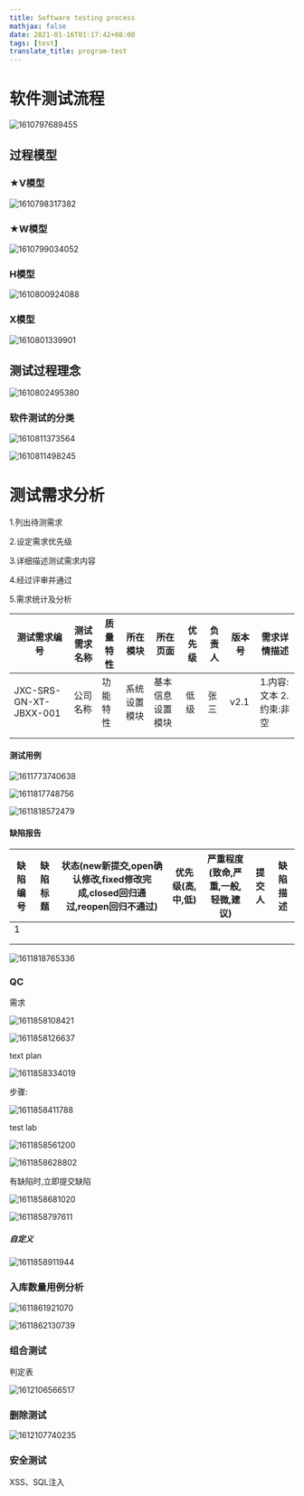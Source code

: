 ```yaml
---
title: Software testing process
mathjax: false
date: 2021-01-16T01:17:42+08:00
tags: [test]
translate_title: program-test
---
```


# 软件测试流程

![1610797689455](https://cdn.kayleh.top/gh/kayleh/cdn3/软件测试流程/1610797689455.png)

## 过程模型

### ★V模型

![1610798317382](https://cdn.kayleh.top/gh/kayleh/cdn3/软件测试流程/1610798317382.png)

### ★W模型

![1610799034052](https://cdn.kayleh.top/gh/kayleh/cdn3/软件测试流程/1610799034052.png)

### H模型

![1610800924088](https://cdn.kayleh.top/gh/kayleh/cdn3/软件测试流程/1610800924088.png)

### X模型

![1610801339901](https://cdn.kayleh.top/gh/kayleh/cdn3/软件测试流程/1610801339901.png)

## 测试过程理念

![1610802495380](https://cdn.kayleh.top/gh/kayleh/cdn3/软件测试流程/1610802495380.png)

### 软件测试的分类

![1610811373564](https://cdn.kayleh.top/gh/kayleh/cdn3/软件测试流程/1610811373564.png)

![1610811498245](https://cdn.kayleh.top/gh/kayleh/cdn3/软件测试流程/1610811498245.png)

# 测试需求分析

1.列出待测需求

2.设定需求优先级

3.详细描述测试需求内容

4.经过评审并通过

5.需求统计及分析

| 测试需求编号           | 测试需求名称 | 质量特性 | 所在模块     | 所在页面         | 优先级 | 负责人 | 版本号 | 需求详情描述                   |
| ---------------------- | ------------ | -------- | ------------ | ---------------- | ------ | ------ | ------ | ------------------------------ |
| JXC-SRS-GN-XT-JBXX-001 | 公司名称     | 功能特性 | 系统设置模块 | 基本信息设置模块 | 低级   | 张三   | v2.1   | 1.内容:文本        2.约束:非空 |
|                        |              |          |              |                  |        |        |        |                                |
|                        |              |          |              |                  |        |        |        |                                |

#### 测试用例

![1611773740638](D:\Blog\source\_posts\软件测试流程\1611773740638.png)

![1611817748756](D:\Blog\source\_posts\软件测试流程\1611817748756.png)

![1611818572479](D:\Blog\source\_posts\软件测试流程\1611818572479.png)

#### 缺陷报告

| 缺陷编号 | 缺陷标题 | 状态(new新提交,open确认修改,fixed修改完成,closed回归通过,reopen回归不通过) | 优先级(高,中,低) | 严重程度(致命,严重,一般,轻微,建议) | 提交人 | 缺陷描述 |
| -------- | -------- | ------------------------------------------------------------ | ---------------- | ---------------------------------- | ------ | -------- |
| 1        |          |                                                              |                  |                                    |        |          |
|          |          |                                                              |                  |                                    |        |          |
|          |          |                                                              |                  |                                    |        |          |

![1611818765336](D:\Blog\source\_posts\软件测试流程\1611818765336.png)

### QC

需求

![1611858108421](D:\Blog\source\_posts\软件测试流程\1611858108421.png)

![1611858126637](D:\Blog\source\_posts\软件测试流程\1611858126637.png)

text plan

![1611858334019](D:\Blog\source\_posts\软件测试流程\1611858334019.png)

步骤:

![1611858411788](D:\Blog\source\_posts\软件测试流程\1611858411788.png)

test lab

![1611858561200](D:\Blog\source\_posts\软件测试流程\1611858561200.png)

![1611858628802](D:\Blog\source\_posts\软件测试流程\1611858628802.png)

有缺陷时,立即提交缺陷

![1611858681020](D:\Blog\source\_posts\软件测试流程\1611858681020.png)

![1611858797611](D:\Blog\source\_posts\软件测试流程\1611858797611.png)

##### 自定义

![1611858911944](D:\Blog\source\_posts\软件测试流程\1611858911944.png)

### 入库数量用例分析

![1611861921070](D:\Blog\source\_posts\软件测试流程\1611861921070.png)

![1611862130739](D:\Blog\source\_posts\软件测试流程\1611862130739.png)

### 组合测试

判定表

![1612106566517](D:\Blog\source\_posts\软件测试流程\1612106566517.png)

### 删除测试

![1612107740235](D:\Blog\source\_posts\软件测试流程\1612107740235.png)

### 安全测试

XSS、SQL注入
